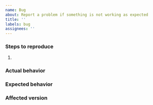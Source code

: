 ```yaml
---
name: Bug
about: Report a problem if something is not working as expected
title: ''
labels: bug
assignees: ''
---
```


### Steps to reproduce

1. 

### Actual behavior


### Expected behavior


### Affected version


